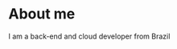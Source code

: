 # About me

I am a back-end and cloud developer from Brazil

<div id="header" align="center">
  <img src=""/>
</div>
